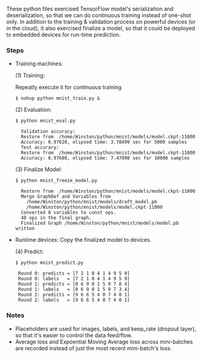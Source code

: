 These python files exercised TensorFlow model's serialization and deserialization, so that 
we can do continuous training instead of one-shot only. In addition to the training & validation
process on powerful devices (or in the cloud), it also exercised finalize a model, so that it 
could be deployed to embedded devices for run-time prediction.

### Steps
- Training machines:

    (1) Training:
       
    Repeatly execute it for continuous training

    ```
    $ nohup python mnist_train.py &
    ```
    (2) Evaluation:
    ```    
    $ python mnist_eval.py
        
      Validation accuracy:
      Restore from  /home/Winston/python/mnist/models/model.ckpt-11000
      Accuracy: 0.97620, elipsed time: 3.78499 sec for 5000 samples
      Test accurary:
      Restore from  /home/Winston/python/mnist/models/model.ckpt-11000
      Accuracy: 0.97680, elipsed time: 7.47098 sec for 10000 samples
    ```
    (3) Finalize Model:
    ```
    $ python mnist_freeze_model.py 
    
      Restore from  /home/Winston/python/mnist/models/model.ckpt-11000
      Merge GraphDef and Variables from 
        /home/Winston/python/mnist/models/draft_model.pb 
        /home/Winston/python/mnist/models/model.ckpt-11000
      Converted 8 variables to const ops.
      48 ops in the final graph.
      Finalized Graph /home/Winston/python/mnist/models/model.pb written
    ```

- Runtime devices:
    Copy the finalized model to devices.

    (4) Predict:
    ```
   $ python mnist_predict.py 
    
     Round 0: predicts = [7 2 1 0 4 1 4 9 5 9] 
     Round 0: labels   = [7 2 1 0 4 1 4 9 5 9] 
     Round 1: predicts = [0 6 9 0 1 5 9 7 8 4] 
     Round 1: labels   = [0 6 9 0 1 5 9 7 3 4] 
     Round 2: predicts = [9 6 6 5 4 0 7 4 0 1] 
     Round 2: labels   = [9 6 6 5 4 0 7 4 0 1]  
    ```

### Notes
- Placeholders are used for images, labels, and keep_rate (dropout layer), so that
  it's easier to control the data feed/flow.
- Average loss and Expoential Moving Average loss across mini-batches are recorded instead of just the most
  recent mini-batch's loss.

